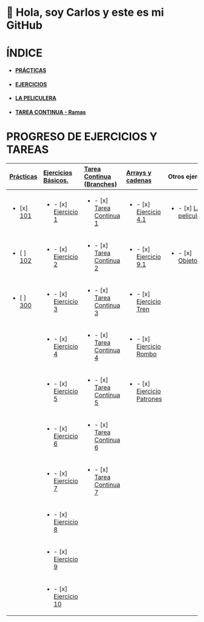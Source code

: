 #  👋 Hola, soy Carlos y este es mi GitHub 
# ÍNDICE
- #### [PRÁCTICAS](https://github.com/MallenDAW/DWECMallen/tree/main/00_PRACTICAS)
- #### [EJERCICIOS](https://github.com/MallenDAW/DWECMallen/tree/main/00_EJERCICIOS)
- #### [LA PELICULERA](https://github.com/MallenDAW/DWECMallen/blob/main/01_UT1/04_Estructuras_Control/Ejercicios/01_Ejer1_LaPeliculera.html)
- #### [TAREA CONTINUA - Ramas](https://github.com/MallenDAW/DWECMallen/branches)
# PROGRESO DE EJERCICIOS Y TAREAS

| [Prácticas](https://github.com/MallenDAW/DWECMallen/tree/main/00_PRACTICAS) | [**Ejercicios Básicos.**](https://github.com/MallenDAW/DWECMallen/tree/main/00_EJERCICIOS/01_Basicos) | [**Tarea Continua** (Branches)](https://github.com/MallenDAW/DWECMallen/branches) | [Arrays y cadenas](https://github.com/MallenDAW/DWECMallen/tree/main/00_EJERCICIOS/02_Arrays_Cadenas) | Otros ejercicios|
|:---| :--- | :--- |:---|:---|
|<ul><li> [x] [101](https://github.com/MallenDAW/DWECMallen/tree/main/00_PRACTICAS/101CMS) </li></ul> | <ul><li> - [x] [Ejercicio 1](https://github.com/MallenDAW/DWECMallen/blob/main/00_EJERCICIOS/01_Basicos/01_Ejer1.html)</li></ul> | <ul><li> - [x] [Tarea Continua 1](https://github.com/MallenDAW/DWECMallen/blob/TareaContinua1/01_UT1/02_Variables/EjerciciosBranch/01_Lista.html)</li></ul> | <ul><li> - [x] [Ejercicio 4.1](https://github.com/MallenDAW/DWECMallen/blob/main/00_EJERCICIOS/02_Arrays_Cadenas/00_Ejercicio4.1.html)</li></ul> | <ul><li> - [x] [La peliculera](https://github.com/MallenDAW/DWECMallen/blob/main/01_UT1/04_Estructuras_Control/Ejercicios/01_Ejer1_LaPeliculera.html) </li></ul>|
| <ul><li> [ ] [102](https://github.com/MallenDAW/DWECMallen/tree/main/00_PRACTICAS/102CMS) </li></ul>| <ul><li> - [x] [Ejercicio 2](https://github.com/MallenDAW/DWECMallen/blob/main/00_EJERCICIOS/01_Basicos/02_Ejer2.html)</li></ul> | <ul><li> - [x] [Tarea Continua 2](https://github.com/MallenDAW/DWECMallen/blob/TareaContinua2/01_UT1/02_Variables/EjerciciosBranch/01_Lista.html)</li></ul> |<ul><li> - [x] [Ejercicio 9.1](https://github.com/MallenDAW/DWECMallen/blob/main/00_EJERCICIOS/02_Arrays_Cadenas/01_Ejercicio9.1.html)</li></ul> | <ul><li> - [x] [ObjetosPrototipo](https://github.com/MallenDAW/DWECMallen/tree/main/00_EJERCICIOS/05_ObjetosPrototipo) </li></ul>|
|<ul><li> [ ] [300](https://github.com/MallenDAW/DWECMallen/tree/main/00_PRACTICAS/300CMS) </li></ul>| <ul><li> - [x] [Ejercicio 3](https://github.com/MallenDAW/DWECMallen/blob/main/00_EJERCICIOS/01_Basicos/03_Ejer3.html)</li></ul> | <ul><li> - [x] [Tarea Continua 3](https://github.com/MallenDAW/DWECMallen/blob/TareaContinua3/01_UT1/02_Variables/EjerciciosBranch/01_Lista.html)</li></ul> |<ul><li> - [x] [Ejercicio Tren](https://github.com/MallenDAW/DWECMallen/blob/main/00_EJERCICIOS/02_Arrays_Cadenas/02_EjercicioTren.html)</li></ul> ||
|| <ul><li> - [x] [Ejercicio 4](https://github.com/MallenDAW/DWECMallen/blob/main/00_EJERCICIOS/01_Basicos/04_ejer4.html)</li></ul> | <ul><li> - [x] [Tarea Continua 4](https://github.com/MallenDAW/DWECMallen/blob/TareaContinua4/01_UT1/02_Variables/EjerciciosBranch/01_Lista.html)</li></ul> |<ul><li> - [x] [Ejercicio Rombo](https://github.com/MallenDAW/DWECMallen/blob/main/00_EJERCICIOS/02_Arrays_Cadenas/03_EjerRombo.html)</li></ul> ||
|| <ul><li> - [x] [Ejercicio 5](https://github.com/MallenDAW/DWECMallen/blob/main/00_EJERCICIOS/01_Basicos/05_Ejer5.html)</li></ul> | <ul><li> - [x] [Tarea Continua 5](https://github.com/MallenDAW/DWECMallen/blob/TareaContinua5/01_UT1/02_Variables/EjerciciosBranch/01_Lista.html)</li></ul> |<ul><li> - [x] [Ejercicio Patrones](https://github.com/MallenDAW/DWECMallen/blob/main/00_EJERCICIOS/02_Arrays_Cadenas/04_EjercicioPatrones.html)</li></ul> ||
|| <ul><li> - [x] [Ejercicio 6](https://github.com/MallenDAW/DWECMallen/blob/main/00_EJERCICIOS/01_Basicos/06_Ejer6.html)</li></ul> | <ul><li> - [x] [Tarea Continua 6](https://github.com/MallenDAW/DWECMallen/blob/TareaContinua6/01_UT1/02_Variables/EjerciciosBranch/01_Lista.html)</li></ul> |||
|| <ul><li> - [x] [Ejercicio 7](https://github.com/MallenDAW/DWECMallen/blob/main/00_EJERCICIOS/01_Basicos/07_Ejer7.html)</li></ul> | <ul><li> - [x] [Tarea Continua 7](https://github.com/MallenDAW/DWECMallen/blob/TareaContinua7/01_UT1/02_Variables/EjerciciosBranch/01_Lista.html)</li></ul> |||
|| <ul><li> - [x] [Ejercicio 8](https://github.com/MallenDAW/DWECMallen/blob/main/00_EJERCICIOS/01_Basicos/08_Ejer8.html)</li></ul> | |||
|| <ul><li> - [x] [Ejercicio 9](https://github.com/MallenDAW/DWECMallen/blob/main/00_EJERCICIOS/01_Basicos/09_Ejer9.html)</li></ul> ||||
|| <ul><li> - [x] [Ejercicio 10](https://github.com/MallenDAW/DWECMallen/blob/main/00_EJERCICIOS/01_Basicos/10_Ejer10.html)</li></ul> ||||


<!--
<table>
  <thead>
    <tr>
      <th>TAREA</th>
      <th>PROGRESO</th>
      <th>DESCRIPCIÓN</th>
    </tr>
  </thead>
  <tbody>
    <tr>
      <td>Ejercicios básicos</td>
      <td>Terminado</td>
      <td>Para practicar bucles (for, whiles...)</td>
    </tr>
    <tr>
      <td>Ejercicios arrays</td>
       <td>Terminado</td>
      <td>Para practicar manejo y métodos de arrays </td>
    </tr>
    <tr>
      <td>Tarea continua</td>
       <td>En apartado 6</td> 
      <td>Para ver el progreso de 1 ejercicio a través de 7 ramas</td>
    </tr>
    <tr>
      <td>La peliculera</td>
       <td>Terminado</td> 
      <td>Para entender los tipos de datos y sus conversiones</td>
    </tr>
    <tr>
      <td>El buscaminas</td>
       <td>Sin empezar</td> 
      <td>Práctica que mezcla los conocimientos de la 1ºEVA</td>
    </tr>
  </tbody>
</table>
-->
<!---
MallenDAW/MallenDAW is a ✨ special ✨ repository because its `README.md` (this file) appears on your GitHub profile.
You can click the Preview link to take a look at your changes.
--->
